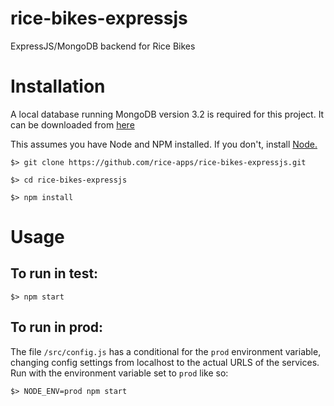 # rice-bikes-expressjs
ExpressJS/MongoDB backend for Rice Bikes

# Installation
A local database running MongoDB version 3.2 is required for this project. It can be downloaded from [here](https://www.mongodb.com/download-center/community)

This assumes you have Node and NPM installed. If you don't, install [Node.](https://nodejs.org)

    $> git clone https://github.com/rice-apps/rice-bikes-expressjs.git
    
    $> cd rice-bikes-expressjs
    
    $> npm install
  
# Usage

## To run in test:

    $> npm start
    
## To run in prod:

The file `/src/config.js` has a conditional for the `prod` environment variable, changing config settings from localhost to the actual URLS of the services. Run with the environment variable set to `prod` like so:
  
    $> NODE_ENV=prod npm start
    
